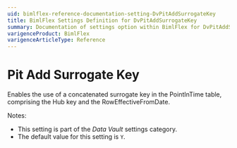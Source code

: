 ```yaml
---
uid: bimlflex-reference-documentation-setting-DvPitAddSurrogateKey
title: BimlFlex Settings Definition for DvPitAddSurrogateKey
summary: Documentation of settings option within BimlFlex for DvPitAddSurrogateKey
varigenceProduct: BimlFlex
varigenceArticleType: Reference
---
```


# Pit Add Surrogate Key

Enables the use of a concatenated surrogate key in the PointInTime table, comprising the Hub key and the RowEffectiveFromDate.

Notes:

* This setting is part of the *Data Vault* settings category.
* The default value for this setting is `Y`.
